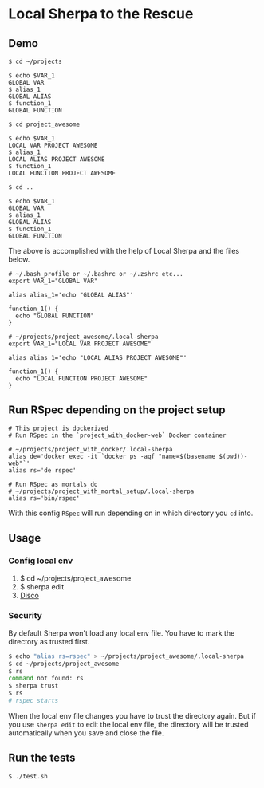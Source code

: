 # Local Sherpa to the Rescue

## Demo

```shell
$ cd ~/projects

$ echo $VAR_1
GLOBAL VAR
$ alias_1
GLOBAL ALIAS
$ function_1
GLOBAL FUNCTION

$ cd project_awesome

$ echo $VAR_1
LOCAL VAR PROJECT AWESOME
$ alias_1
LOCAL ALIAS PROJECT AWESOME
$ function_1
LOCAL FUNCTION PROJECT AWESOME

$ cd ..

$ echo $VAR_1
GLOBAL VAR
$ alias_1
GLOBAL ALIAS
$ function_1
GLOBAL FUNCTION
```

The above is accomplished with the help of Local Sherpa and the files below.

```shell
# ~/.bash_profile or ~/.bashrc or ~/.zshrc etc...
export VAR_1="GLOBAL VAR"

alias alias_1='echo "GLOBAL ALIAS"'

function_1() {
  echo "GLOBAL FUNCTION"
}
```

```shell
# ~/projects/project_awesome/.local-sherpa
export VAR_1="LOCAL VAR PROJECT AWESOME"

alias alias_1='echo "LOCAL ALIAS PROJECT AWESOME"'

function_1() {
  echo "LOCAL FUNCTION PROJECT AWESOME"
}
```

## Run RSpec depending on the project setup

```shell
# This project is dockerized
# Run RSpec in the `project_with_docker-web` Docker container

# ~/projects/project_with_docker/.local-sherpa
alias de='docker exec -it `docker ps -aqf "name=$(basename $(pwd))-web"`'
alias rs='de rspec'
```

```shell
# Run RSpec as mortals do
# ~/projects/project_with_mortal_setup/.local-sherpa
alias rs='bin/rspec'
```

With this config `RSpec` will run depending on in which directory you `cd` into.

## Usage
### Config local env
1. $ cd ~/projects/project_awesome
2. $ sherpa edit
3. [Disco](https://www.youtube.com/watch?v=UkSPUDpe0U8)

### Security

By default Sherpa won't load any local env file. You have to mark the directory as trusted first.

``` bash
$ echo "alias rs=rspec" > ~/projects/project_awesome/.local-sherpa
$ cd ~/projects/project_awesome
$ rs
command not found: rs
$ sherpa trust
$ rs
# rspec starts
```

When the local env file changes you have to trust the directory again. But if you use `sherpa edit` to edit the local env file, the directory will be trusted automatically when you save and close the file.

## Run the tests

`$ ./test.sh`
